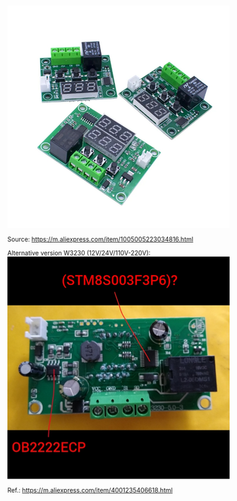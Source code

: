 ![image](https://raw.githubusercontent.com/rtek1000/W1209-firmware-modified/master/W1209-firmware-Dual-display/Doc/-8525258551187796705.jpg)

Source: https://m.aliexpress.com/item/1005005223034816.html

Alternative version W3230 (12V/24V/110V-220V):
![image](https://raw.githubusercontent.com/rtek1000/W1209-firmware-modified/master/W1209-firmware-Dual-display/Doc/Polish_20230403_122459081.jpg)

Ref.: https://m.aliexpress.com/item/4001235406618.html
